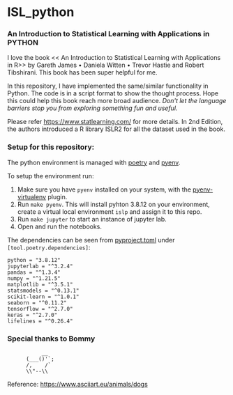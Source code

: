 # ISL_python
### An Introduction to Statistical Learning with Applications in PYTHON

I love the book << An Introduction to Statistical Learning with Applications in R>> by Gareth James • Daniela Witten • Trevor Hastie and Robert Tibshirani. This book has been super helpful for me. 

In this repository, I have implemented the same/similar functionality in Python. The code is in a script format to show the thought process. Hope this could help this book reach more broad audience. *Don't let the language barriers stop you from exploring something fun and useful.*

Please refer https://www.statlearning.com/ for more details. In 2nd Edition, the authors introduced a R library ISLR2 for all the dataset used in the book. 

### Setup for this repository:

The python environment is managed with [poetry](https://python-poetry.org/) and [pyenv](https://github.com/pyenv/pyenv).

To setup the environment run:

1. Make sure you have `pyenv` installed on your system, with the [pyenv-virtualenv](https://github.com/pyenv/pyenv-virtualenv) plugin.
2. Run `make pyenv`. This will install pyhton 3.8.12 on your environment, create a virtual local environment `islp` and assign it to this repo.
3. Run `make jupyter` to start an instance of jupyter lab.
4. Open and run the notebooks.


The dependencies can be seen from [pyproject.toml]() under `[tool.poetry.dependencies]`:
```
python = "3.8.12"
jupyterlab = "^3.2.4"
pandas = "^1.3.4"
numpy = "^1.21.5"
matplotlib = "^3.5.1"
statsmodels = "^0.13.1"
scikit-learn = "^1.0.1"
seaborn = "^0.11.2"
tensorflow = "^2.7.0"
keras = "^2.7.0"
lifelines = "^0.26.4"
```

### Special thanks to Bommy

               __
          (___()'`;  
          /,    /`
          \\"--\\

Reference: https://www.asciiart.eu/animals/dogs

